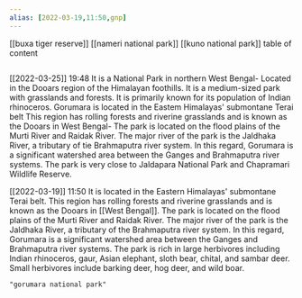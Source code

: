 ```yaml
---
alias: [2022-03-19,11:50,gnp]
---
```

[[buxa tiger reserve]] [[nameri national park]] [[kuno national park]]
table of content
```toc
```

[[2022-03-25]] 19:48
It is a National Park in northern West Bengal- Located in the Dooars region of the Himalayan foothills.
It is a medium-sized park with grasslands and forests.
It is primarily known for its population of Indian rhinoceros.
Gorumara is located in the Eastem Himalayas' submontane Terai belt
This region has rolling forests and riverine grasslands and is known as the Dooars in West Bengal-
The park is located on the flood plains of the Murti River and Raidak River.
The major river of the park is the Jaldhaka River, a tributary of tie Brahmaputra river system.
In this regard, Gorumara is a significant watershed area between the Ganges and Brahmaputra river systems.
The park is very close to Jaldapara National Park and Chapramari Wildlife Reserve.

[[2022-03-19]] 11:50
It is located in the Eastern Himalayas' submontane Terai belt.
This region has rolling forests and riverine grasslands and is known as the Dooars in [[West Bengal]].
The park is located on the flood plains of the Murti River and Raidak River.
The major river of the park is the Jaldhaka River, a tributary of the Brahmaputra river system.
In this regard, Gorumara is a significant watershed area between the Ganges and Brahmaputra river systems.
The park is rich in large herbivores including Indian rhinoceros, gaur, Asian elephant, sloth bear, chital, and sambar deer.
Small herbivores include barking deer, hog deer, and wild boar.
```query
"gorumara national park"
```